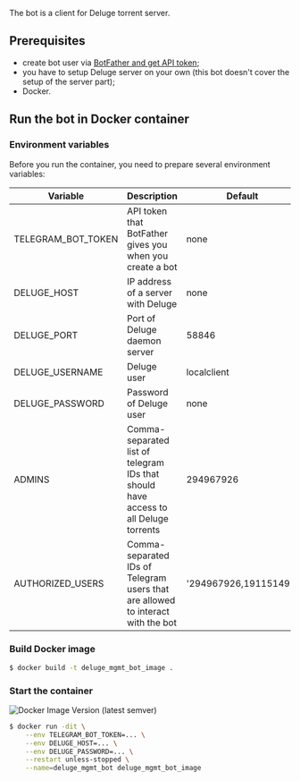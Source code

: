 The bot is a client for Deluge torrent server.

## Prerequisites
- create bot user via [BotFather and get API token](https://core.telegram.org/bots#3-how-do-i-create-a-bot);
- you have to setup Deluge server on your own (this bot doesn't cover the setup of the server part);
- Docker.

## Run the bot in Docker container
### Environment variables
Before you run the container, you need to prepare several environment variables:

| Variable           | Description                                                                         | Default               |
| ------------------ | ----------------------------------------------------------------------------------- | --------------------- |
| TELEGRAM_BOT_TOKEN | API token that BotFather gives you when you create a bot                            | none                  |
| DELUGE_HOST        | IP address of a server with Deluge                                                  | none                  |
| DELUGE_PORT        | Port of Deluge daemon server                                                        | 58846                 |
| DELUGE_USERNAME    | Deluge user                                                                         | localclient           |
| DELUGE_PASSWORD    | Password of Deluge user                                                             | none          |
| ADMINS             | Comma-separated list of telegram IDs that should have access to all Deluge torrents | 294967926             |
| AUTHORIZED_USERS   | Comma-separated IDs of Telegram users that are allowed to interact with the bot     | '294967926,191151492' |

### Build Docker image
```sh
$ docker build -t deluge_mgmt_bot_image .
```

### Start the container

![Docker Image Version (latest semver)](https://img.shields.io/docker/v/:liamnou/:deluge_mgmt_bot)

```sh
$ docker run -dit \
    --env TELEGRAM_BOT_TOKEN=... \
    --env DELUGE_HOST=... \
    --env DELUGE_PASSWORD=... \
    --restart unless-stopped \
    --name=deluge_mgmt_bot deluge_mgmt_bot_image
```
